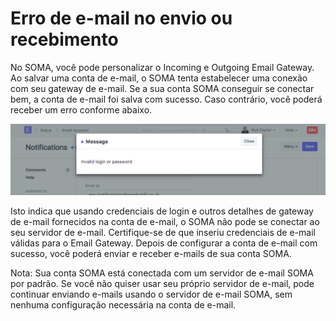 # Erro de e-mail no envio ou recebimento


No SOMA, você pode personalizar o Incoming e Outgoing Email Gateway. Ao salvar uma conta de e-mail, o SOMA tenta estabelecer uma conexão com seu gateway de e-mail. Se a sua conta SOMA conseguir se conectar bem, a conta de e-mail foi salva com sucesso. Caso contrário, você poderá receber um erro conforme abaixo.


![Erro de e-mail](/files/email-error.png)


Isto indica que usando credenciais de login e outros detalhes de gateway de e-mail fornecidos na conta de e-mail, o SOMA não pode se conectar ao seu servidor de e-mail. Certifique-se de que inseriu credenciais de e-mail válidas para o Email Gateway. Depois de configurar a conta de e-mail com sucesso, você poderá enviar e receber e-mails de sua conta SOMA.


Nota: Sua conta SOMA está conectada com um servidor de e-mail SOMA por padrão. Se você não quiser usar seu próprio servidor de e-mail, pode continuar enviando e-mails usando o servidor de e-mail SOMA, sem nenhuma configuração necessária na conta de e-mail.

